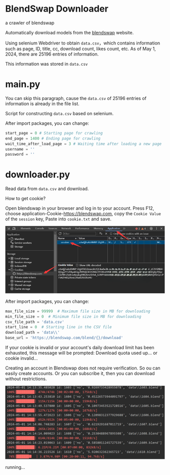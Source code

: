 # BlendSwap Downloader

a crawler of blendswap

Automatically download models from the [blendswap](https://blendswap.com/) website.

Using selenium Webdriver to obtain `data.csv`，which contains information such as page, ID, title, cc, download count, likes count, etc. As of May 1, 2024, there are 25196 entries of information.

This information was stored in `data.csv`

# main.py

You can skip this paragraph, cause the `data.csv` of 25196 entries of information is already in the file list.

Script for constructing `data.csv` based on selenium.

After import packages, you can change: 

```python
start_page = 0 # Starting page for crawling
end_page = 1400 # Ending page for crawling
wait_time_after_load_page = 3 # Waiting time after loading a new page
username = ''
password = ''
```



# downloader.py

Read data from `data.csv` and download.

How to get cookie?

Open blendswap in your browser and log in to your account. Press F12, choose application-Cookie-https://blendswap.com, copy the `Cookie Value` of the `session` key, Paste into `cookie.txt` and save.

![image-20240501145100026](README.assets/image-20240501145100026.png)

After import packages, you can change: 

```python
max_file_size = 99999  # Maximum file size in MB for downloading
min_file_size = 0  # Minimum file size in MB for downloading
csv_file_path = 'data.csv'
start_line = 0  # Starting line in the CSV file
download_path = 'data\\'
base_url = 'https://blendswap.com/blend/{}/download'
```

If your cookie is invalid or your account's daily download limit has been exhausted, this message will be prompted: Download quota used up... or cookie invalid...

Creating an account in Blendswap does not require verification. So ou can easily create accounts. Or you can subscribe it, then you can download without restrictions.

![image-20240501141520638](README.assets/image-20240501141520638.png)

running...

